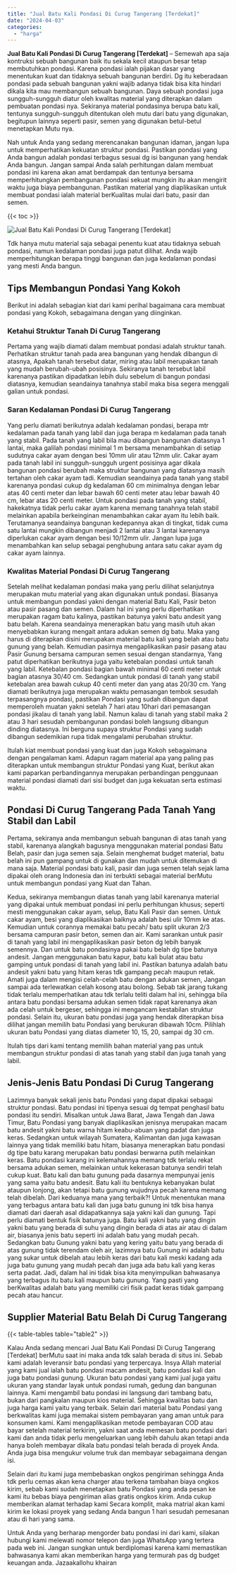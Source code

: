 ```yaml
---
title: "Jual Batu Kali Pondasi Di Curug Tangerang [Terdekat]"
date: "2024-04-03"
categories: 
  - "harga"
---
```


**Jual Batu Kali Pondasi Di Curug Tangerang \[Terdekat\]** – Semewah apa saja kontruksi sebuah bangunan baik itu sekala kecil ataupun besar tetap membutuhkan pondasi. Karena pondasi ialah pijakan dasar yang menentukan kuat dan tidaknya sebuah bangunan berdiri. Dg itu keberadaan pondasi pada sebuah bangunan yakni wajib adanya tidak bisa kita hindari dikala kita mau membangun sebuah bangunan. Daya sebuah pondasi juga sungguh-sungguh diatur oleh kwalitas material yang diterapkan dalam pembuatan pondasi nya. Sekiranya material pondasinya berupa batu kali, tentunya sungguh-sungguh ditentukan oleh mutu dari batu yang digunakan, begitupun lainnya seperti pasir, semen yang digunakan betul-betul menetapkan Mutu nya.

Nah untuk Anda yang sedang merencanakan bangunan idaman, jangan lupa untuk memperhatikan kekuatan struktur pondasi. Pastikan pondasi yang Anda bangun adalah pondasi terbagus sesuai dg isi bangunan yang hendak Anda bangun. Jangan sampai Anda salah perhitungan dalam membuat pondasi ini karena akan amat berdampak dan tentunya bersama memperhitungkan pembangunan pondasi sekuat mungkin itu akan mengirit waktu juga biaya pembangunan. Pastikan material yang diaplikasikan untuk membuat pondasi ialah material berKualitas mulai dari batu, pasir dan semen.

{{< toc >}}

![Jual Batu Kali Pondasi Di Curug Tangerang [Terdekat]](/images/jual-batu-kali-20.png)

Tdk hanya mutu material saja sebagai penentu kuat atau tidaknya sebuah pondasi, namun kedalaman pondasi juga patut dilihat. Anda wajib memperhitungkan berapa tinggi bangunan dan juga kedalaman pondasi yang mesti Anda bangun.

## Tips Membangun Pondasi Yang Kokoh

Berikut ini adalah sebagian kiat dari kami perihal bagaimana cara membuat pondasi yang Kokoh, sebagaimana dengan yang diinginkan.

### Ketahui Struktur Tanah Di Curug Tangerang

Pertama yang wajib diamati dalam membuat pondasi adalah struktur tanah. Perhatikan struktur tanah pada area bangunan yang hendak dibangun di atasnya, Apakah tanah tersebut datar, miring atau labil merupakan tanah yang mudah berubah-ubah posisinya. Sekiranya tanah tersebut labil karenanya pastikan dipadatkan lebih dulu sebelum di bangun pondasi diatasnya, kemudian seandainya tanahnya stabil maka bisa segera menggali galian untuk pondasi.

### Saran Kedalaman Pondasi Di Curug Tangerang

Yang perlu diamati berikutnya adalah kedalaman pondasi, berapa mtr kedalaman pada tanah yang labil dan juga berapa m kedalaman pada tanah yang stabil. Pada tanah yang labil bila mau dibangun bangunan diatasnya 1 lantai, maka galilah pondasi minimal 1 m bersama menambahkan di setiap sudutnya cakar ayam dengan besi 10mm ulir atau 12mm ulir. Cakar ayam pada tanah labil ini sungguh-sungguh urgent posisinya agar dikala bangunan pondasi berubah maka struktur bangunan yang diatasnya masih tertahan oleh cakar ayam tadi. Kemudian seandainya pada tanah yang stabil karenanya pondasi cukup dg kedalaman 60 cm minimalnya dengan lebar atas 40 centi meter dan lebar bawah 60 centi meter atau lebar bawah 40 cm, lebar atas 20 centi meter. Untuk pondasi pada tanah yang stabil, hakekatnya tidak perlu cakar ayam karena memang tanahnya telah stabil melainkan apabila berkeinginan menambahkan cakar ayam itu lebih baik. Terutamanya seandainya bangunan kedepannya akan di tingkat, tidak cuma satu lantai mungkin dibangun menjadi 2 lantai atau 3 lantai karenanya diperlukan cakar ayam dengan besi 10/12mm ulir. Jangan lupa juga menambahkan kan selup sebagai penghubung antara satu cakar ayam dg cakar ayam lainnya.

### Kwalitas Material Pondasi Di Curug Tangerang

Setelah melihat kedalaman pondasi maka yang perlu dilihat selanjutnya merupakan mutu material yang akan digunakan untuk pondasi. Biasanya untuk membangun pondasi yakni dengan material Batu Kali, Pasir beton atau pasir pasang dan semen. Dalam hal ini yang perlu diperhatikan merupakan ragam batu kalinya, pastikan batunya yakni batu andesit yang batu belah. Karena seandainya menerapkan batu yang masih utuh akan menyebabkan kurang mengait antara adukan semen dg batu. Maka yang harus di diterapkan disini merupakan material batu kali yang belah atau batu gunung yang belah. Kemudian pasirnya mengaplikasikan pasir pasang atau Pasir Gunung bersama campuran semen sesuai dengan standarnya, Yang patut diperhatikan berikutnya juga yaitu ketebalan pondasi untuk tanah yang labil. Ketebalan pondasi bagian bawah minimal 60 centi meter untuk bagian atasnya 30/40 cm. Sedangkan untuk pondasi di tanah yang stabil ketebalan area bawah cukup 40 centi meter dan yang atas 20/30 cm. Yang diamati berikutnya juga merupakan waktu pemasangan tembok sesudah terpasangnya pondasi, pastikan Pondasi yang sudah dibangun dapat memperoleh muatan yakni setelah 7 hari atau 10hari dari pemasangan pondasi jikalau di tanah yang labil. Namun kalau di tanah yang stabil maka 2 atau 3 hari sesudah pembangunan pondasi boleh langsung dibangun dinding diatasnya. Ini berguna supaya struktur Pondasi yang sudah dibangun sedemikian rupa tidak mengalami perubahan struktur.

Itulah kiat membuat pondasi yang kuat dan juga Kokoh sebagaimana dengan pengalaman kami. Adapun ragam material apa yang paling pas diterapkan untuk membangun struktur Pondasi yang Kuat, berikut akan kami paparkan perbandingannya merupakan perbandingan penggunaan material pondasi diamati dari sisi budget dan juga kekuatan serta estimasi waktu.

## Pondasi Di Curug Tangerang Pada Tanah Yang Stabil dan Labil

Pertama, sekiranya anda membangun sebuah bangunan di atas tanah yang stabil, karenanya alangkah bagusnya menggunakan material pondasi Batu Belah, pasir dan juga semen saja. Selain menghemat budget material, batu belah ini pun gampang untuk di gunakan dan mudah untuk ditemukan di mana saja. Material pondasi batu kali, pasir dan juga semen telah sejak lama dipakai oleh orang Indonesia dan ini terbukti sebagai material berMutu untuk membangun pondasi yang Kuat dan Tahan.

Kedua, sekiranya membangun diatas tanah yang labil karenanya material yang dipakai untuk membuat pondasi ini perlu perhitungan khusus; seperti mesti menggunakan cakar ayam, selup, Batu Kali Pasir dan semen. Untuk cakar ayam, besi yang diaplikasikan baiknya adalah besi ulir 10mm ke atas. Kemudian untuk corannya memakai batu pecah/ batu split ukuran 2/3 bersama campuran pasir beton, semen dan air. Kami sarankan untuk pasir di tanah yang labil ini mengaplikasikan pasir beton dg lebih banyak semennya. Dan untuk batu pondasinya pakai batu belah dg tipe batunya andesit. Jangan menggunakan batu kapur, batu kali bulat atau batu gamping untuk pondasi di tanah yang labil ini. Pastikan batunya adalah batu andesit yakni batu yang hitam keras tdk gampang pecah maupun retak. Amati juga dalam mengisi celah-celah batu dengan adukan semen, Jangan sampai ada terlewatkan celah kosong atau bolong. Sebab tak jarang tukang tidak terlalu memperhatikan atau tdk terlalu teliti dalam hal ini, sehingga bila antara batu pondasi bersama adukan semen tidak rapat karenanya akan ada celah untuk bergeser, sehingga ini mengancam kestabilan struktur pondasi. Selain itu, ukuran batu pondasi juga yang hendak diterapkan bisa dilihat jangan memilih batu Pondasi yang berukuran dibawah 10cm. Pilihlah ukuran batu Pondasi yang diatas diameter 10, 15, 20, sampai dg 30 cm.

Itulah tips dari kami tentang memilih bahan material yang pas untuk membangun struktur pondasi di atas tanah yang stabil dan juga tanah yang labil.

## Jenis-Jenis Batu Pondasi Di Curug Tangerang

Lazimnya banyak sekali jenis batu Pondasi yang dapat dipakai sebagai struktur pondasi. Batu pondasi ini tipenya sesuai dg tempat penghasil batu pondasi itu sendiri. Misalkan untuk Jawa Barat, Jawa Tengah dan Jawa Timur, Batu Pondasi yang banyak diaplikasikan jenisnya merupakan macam batu andesit yakni batu warna hitam keabu-abuan yang padat dan juga keras. Sedangkan untuk wilayah Sumatera, Kalimantan dan juga kawasan lainnya yang tidak memiliki batu hitam, biasanya menerapkan batu pondasi dg tipe batu karang merupakan batu pondasi berwarna putih melainkan keras. Batu pondasi karang ini kelemahannya memang tdk terlalu rekat bersama adukan semen, melainkan untuk kekerasan batunya sendiri telah cukup kuat. Batu kali dan batu gunung pada dasarnya mempunyai jenis yang sama yaitu batu andesit. Batu kali itu bentuknya kebanyakan bulat ataupun lonjong, akan tetapi batu gunung wujudnya pecah karena memang telah dibelah. Dari keduanya mana yang terbaik?! Untuk menentukan mana yang terbagus antara batu kali dan juga batu gunung ini tdk bisa hanya diamati dari daerah asal didapatkannya saja yakni kali dan gunung. Tapi perlu diamati bentuk fisik batunya juga. Batu kali yakni batu yang dingin yakni batu yang berada di suhu yang dingin berada di atas air atau di dalam air, biasanya jenis batu seperti ini adalah batu yang mudah pecah. Sedangkan batu Gunung yakni batu yang kering yaitu batu yang berada di atas gunung tidak terendam oleh air, lazimnya batu Gunung ini adalah batu yang sukar untuk dibelah atau lebih keras dari batu kali meski kadang ada juga batu gunung yang mudah pecah dan juga ada batu kali yang keras serta padat. Jadi, dalam hal ini tidak bisa kita menyimpulkan bahwasanya yang terbagus itu batu kali maupun batu gunung. Yang pasti yang berKwalitas adalah batu yang memiliki ciri fisik padat keras tidak gampang pecah atau hancur.

## Supplier Material Batu Belah Di Curug Tangerang

{{< table-tables table="table2" >}}

Kalau Anda sedang mencari Jual Batu Kali Pondasi Di Curug Tangerang \[Terdekat\] berMutu saat ini maka anda tdk salah berada di situs ini. Sebab kami adalah leveransir batu pondasi yang terpercaya. Insya Allah material yang kami jual ialah batu pondasi macam andesit, batu pondasi kali dan juga batu pondasi gunung. Ukuran batu pondasi yang kami jual juga yaitu ukuran yang standar layak untuk pondasi rumah, gedung dan bangunan lainnya. Kami mengambil batu pondasi ini langsung dari tambang batu, bukan dari pangkalan maupun kios material. Sehingga kwalitas batu dan juga harga kami yaitu yang terbaik. Selain dari material batu Pondasi yang berkwalitas kami juga memakai sistem pembayaran yang aman untuk para konsumen kami. Kami mengaplikasikan metode pembayaran COD atau bayar setelah material terkirim, yakni saat anda memesan batu pondasi dari kami dan anda tidak perlu mengeluarkan uang lebih dahulu akan tetapi anda hanya boleh membayar dikala batu pondasi telah berada di proyek Anda. Anda juga bisa mengukur volume truk dan membayar sebagaimana dengan isi.

Selain dari itu kami juga membebaskan ongkos pengiriman sehingga Anda tdk perlu cemas akan kena charger atau terkena tambahan biaya ongkos kirim, sebab kami sudah menetapkan batu Pondasi yang anda pesan ke kami itu bebas biaya pengiriman alias gratis ongkos kirim. Anda cukup memberikan alamat terhadap kami Secara komplit, maka matrial akan kami kirim ke lokasi proyek yang sedang Anda bangun 1 hari sesudah pemesanan atau di hari yang sama.

Untuk Anda yang berharap mengorder batu pondasi ini dari kami, silakan hubungi kami melewati nomor telepon dan juga WhatsApp yang tertera pada web ini. Jangan sungkan untuk berdiplomasi karena kami memastikan bahwasanya kami akan memberikan harga yang termurah pas dg budget keuangan anda. Jazaakallohu khairan
